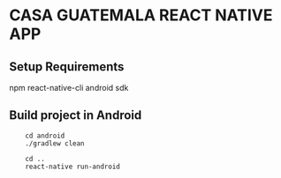 # CASA GUATEMALA REACT NATIVE APP

## Setup Requirements
npm
react-native-cli
android sdk

## Build project in Android
``` 
    cd android 
    ./gradlew clean

    cd ..
    react-native run-android
```

